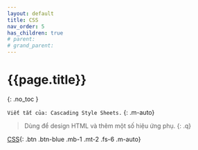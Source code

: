 ```yaml
---
layout: default
title: CSS
nav_order: 5
has_children: true
# parent: 
# grand_parent:
---
```


<!-- markdownlint-disable MD025-->
# {{page.title}}
{: .no_toc }

<!-- markdownlint-enable MD025-->

`Viết tắt của: Cascading Style Sheets.`
{: .m-auto}

>Dùng để design HTML và thêm một số hiệu ứng phụ.
{: .q}

[CSS](https://www.w3schools.com/css/css_intro.asp){: .btn .btn-blue .mb-1 .mt-2 .fs-6 .m-auto}
